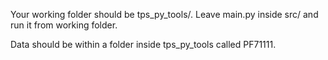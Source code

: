 Your working folder should be tps_py_tools/. Leave main.py inside src/ and run it from working folder. 

Data should be within a folder inside tps_py_tools called PF71111.
